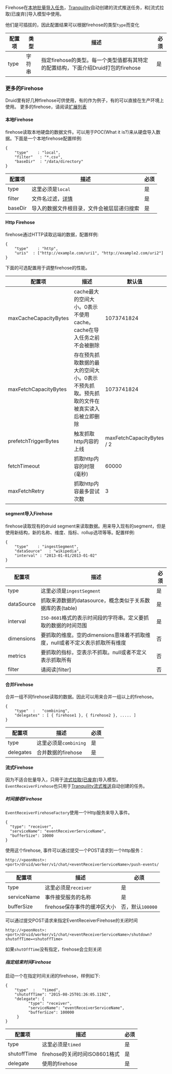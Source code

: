 Firehose在[本地批量导入任务](/TODO)，[Tranquility](/TODO)自动创建的流式推送任务，和[流式拉取(已废弃)]导入模型中使用。

他们是可插拔的，因此配置结果可以根据firehose的类型`type`而变化

配置项 | 类型 | 描述 | 必须
---- | ---- | ---- | ----
type | 字符串 | 指定firehose的类型。每一个类型值都有其特定的配置结构，下面介绍Druid打包的firehose | 是

### 更多的Firehose
Druid里有好几种firehose可供使用，有的作为例子，有的可以直接在生产环境上使用。
更多的firehose，请阅读[扩展列表](/TODO)

#### 本地Firehose
firehose读取本地硬盘的数据文件。可以用于POC(What it is?)来从硬盘导入数据。下面是一个本地firehose配置样例:
```
{
    "type"    : "local",
    "filter"   : "*.csv",
    "baseDir"  : "/data/directory"
}
```

配置项 | 描述 | 必须
---- | ---- | ----
type | 这里必须是`local` | 是
filter | 文件名过滤，[详情](http://commons.apache.org/proper/commons-io/apidocs/org/apache/commons/io/filefilter/WildcardFileFilter.html) | 是
baseDir | 导入的数据文件根目录，文件会被层层递归搜索 | 是

#### Http Firehose
firehose通过HTTP读取远端的数据，配置样例:
```
{
    "type"    : "http",
    "uris"  : ["http://example.com/uri1", "http://example2.com/uri2"]
}
```
下面的可选配置用于调整firehose的性能。

配置项 | 描述 | 默认值
---- | ---- | ----
maxCacheCapacityBytes | cache最大的空间大小。0表示不使用cache。cache在导入任务之前不会被删除 | 1073741824
maxFetchCapacityBytes | 存在预先抓取数据的最大的空间大小。0表示不预先抓取。预先抓取的文件在被真实读入后被立即删除 | 1073741824
prefetchTriggerBytes | 触发抓取http内容的上线 | maxFetchCapacityBytes / 2
fetchTimeout | 抓取http内容的时限(毫秒) | 60000
maxFetchRetry | 抓取http内容最多尝试次数 | 3

#### segment导入Firehose
firehose读取现有的druid segment来读取数据。用来导入现有的segment，但是使用新结构，新的名称、维度、指标、rollup选项等等。配置样例:
```
{
    "type"    : "ingestSegment",
    "dataSource"   : "wikipedia",
    "interval" : "2013-01-01/2013-01-02"
}
```

配置项 | 描述 | 必须
---- | ---- | ----
type | 这里必须是`ingestSegment` | 是
dataSource | 抓取来源数据的datasource，概念类似于关系数据库的表(table) | 是
interval | `ISO-8601`格式的表示时间段的字符串。定义要抓取的数据的时间范围 | 是
dimensions | 要抓取的维度。空的dimensions意味着不抓取维度，null或者不定义表示抓取所有维度 | 否
metrics | 要抓取的指标，空表示不抓取。null或者不定义表示抓取所有 | 否
filter | 请阅读[filter] | 否

#### 合并Firehose
合并一组不同firehose读取的数据。因此可以用来合并一组以上的firehose。
```
{
    "type"  :   "combining",
    "delegates" : [ { firehose1 }, { firehose2 }, ..... ]
}
```

配置项 | 描述 | 必须
---- | ---- | ----
type | 这里必须是`combining` | 是
delegates | 合并数据的firehose | 是


#### 流式Firehose
因为不适合批量导入，只用于[流式拉取(已废弃)](/TODO)导入模型。
`EventReceiverFirehose`也只用于[Tranquility流式推送](/TODO)自动创建的任务。

##### 时间接收Firehose
`EventReceiverFirehoseFactory`使用一个Http服务来导入事件。
```
{
  "type": "receiver",
  "serviceName": "eventReceiverServiceName",
  "bufferSize": 10000
}
```
使用这个firehose, 事件可以通过提交一个POST请求到一个http服务：

`http://<peonHost>:<port>/druid/worker/v1/chat/<eventReceiverServiceName>/push-events/`

配置项 | 描述 | 必须
---- | ---- | ----
type | 这里必须是`receiver` | 是
serviceName | 事件接受服务的名称 | 是
bufferSize | firehose保存事件的缓冲区大小 | 否，默认`100000`

可以通过提交POST请求来指定EventReceiverFirehose的关闭时间

`http://<peonHost>:<port>/druid/worker/v1/chat/<eventReceiverServiceName>/shutdown?shutoffTime=<shutoffTime>`

如果`shutOffTime`没有指定，firehose会立刻关闭

##### 指定结束时间Firehose
启动一个在指定时间关闭的firehose，样例如下:
```
{
    "type"  :   "timed",
    "shutoffTime": "2015-08-25T01:26:05.119Z",
    "delegate": {
          "type": "receiver",
          "serviceName": "eventReceiverServiceName",
          "bufferSize": 100000
     }
}
```
配置项 | 描述 | 必须
---- | ---- | ----
type | 这里必须是`timed` | 是
shutoffTime | firehose的关闭时间ISO8601格式 | 是
delegate | 使用的firehose | 是

